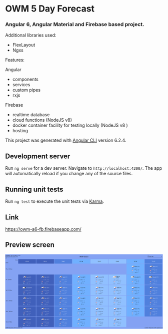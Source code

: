 # OWM 5 Day Forecast

### Angular 6, Angular Material and Firebase based project.

Additional libraries used:

- FlexLayout
- Ngxs

Features:

Angular

- components
- services
- custom pipes
- rxjs

Firebase

- realtime database
- cloud functions (NodeJS v8)
- docker container facility for testing locally (NodeJS v8 )
- hosting

This project was generated with [Angular CLI](https://github.com/angular/angular-cli) version 6.2.4.

## Development server

Run `ng serve` for a dev server. Navigate to `http://localhost:4200/`. The app will automatically reload if you change any of the source files.

## Running unit tests

Run `ng test` to execute the unit tests via [Karma](https://karma-runner.github.io).

## Link

https://owm-a6-fb.firebaseapp.com/

## Preview screen

![alt text](https://raw.githubusercontent.com/zakhcst/owm-a6-fb/master/preview1.png)
